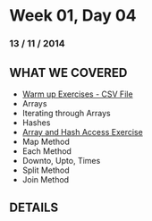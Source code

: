 Week 01, Day 04
===============
### 13 / 11 / 2014

WHAT WE COVERED
---------------

* [Warm up Exercises - CSV File](https://gist.github.com/FluffyJack/b134abde0de13dba2a97)
* Arrays
* Iterating through Arrays
* Hashes
* [Array and Hash Access Exercise](https://gist.github.com/FluffyJack/9ca8d63535ffefb33079)
* Map Method
* Each Method
* Downto, Upto, Times
* Split Method
* Join Method


DETAILS
-------